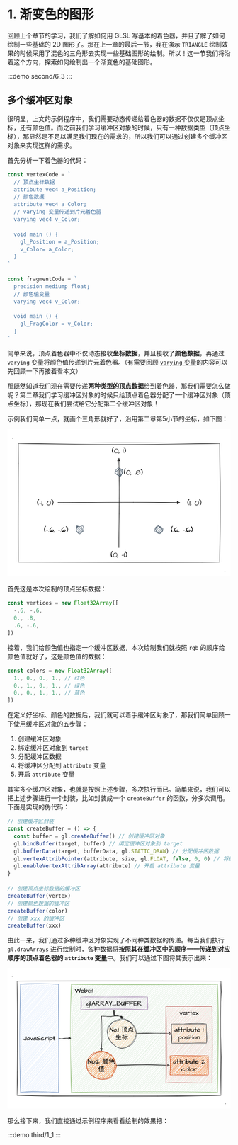# 1. 渐变色的图形

回顾上个章节的学习，我们了解如何用 GLSL 写基本的着色器，并且了解了如何绘制一些基础的 2D 图形了。那在上一章的最后一节，我在演示 `TRIANGLE` 绘制效果的时候采用了混色的三角形去实现一些基础图形的绘制。所以！这一节我们将沿着这个方向，探索如何绘制出一个渐变色的基础图形。

:::demo
second/6_3
:::

## 多个缓冲区对象

很明显，上文的示例程序中，我们需要动态传递给着色器的数据不仅仅是顶点坐标，还有颜色值。而之前我们学习缓冲区对象的时候，只有一种数据类型（顶点坐标），那显然是不足以满足我们现在的需求的，所以我们可以通过创建多个缓冲区对象来实现这样的需求。

首先分析一下着色器的代码：
```js
const vertexCode = `
  // 顶点坐标数据
  attribute vec4 a_Position;
  // 颜色数据
  attribute vec4 a_Color;
  // varying 变量传递到片元着色器
  varying vec4 v_Color;

  void main () {
    gl_Position = a_Position;
    v_Color= a_Color;
  }
`

const fragmentCode = `
  precision mediump float;
  // 颜色值变量
  varying vec4 v_Color;

  void main () {
    gl_FragColor = v_Color;
  }
`
```
简单来说，顶点着色器中不仅动态接收**坐标数据**，并且接收了**颜色数据**，再通过 `varying` 变量将颜色值传递到片元着色器。（有需要回顾 [`varying` 变量](/content/二、WebGl基础/4.%20绘制动态颜色点.html#varying-变量)的内容可以先回顾一下再接着看本文）

那既然知道我们现在需要传递**两种类型的顶点数据**给到着色器，那我们需要怎么做呢？第二章我们学习缓冲区对象的时候只给顶点着色器分配了一个缓冲区对象（顶点坐标），那现在我们尝试给它分配第二个缓冲区对象！

示例我们简单一点，就画个三角形就好了，沿用第二章第5小节的坐标，如下图：

![5.5](../../public/images/second/5.5.png)

首先这是本次绘制的顶点坐标数据：
```js
const vertices = new Float32Array([
  -.6, -.6,
  0., .8,
  .6, -.6,
])
```

接着，我们给颜色值也指定一个缓冲区数据，本次绘制我们就按照 `rgb` 的顺序给颜色值就好了，这是颜色值的数据：
```js
const colors = new Float32Array([
  1., 0., 0., 1., // 红色
  0., 1., 0., 1., // 绿色
  0., 0., 1., 1., // 蓝色
])
```

在定义好坐标、颜色的数据后，我们就可以着手缓冲区对象了，那我们简单回顾一下使用缓冲区对象的五步骤：
1. 创建缓冲区对象
2. 绑定缓冲区对象到 `target`
3. 分配缓冲区数据
4. 将缓冲区分配到 `attribute` 变量
5. 开启 `attribute` 变量

其实多个缓冲区对象，也就是按照上述步骤，多次执行而已。简单来说，我们可以把上述步骤进行一个封装，比如封装成一个 `createBuffer` 的函数，分多次调用。下面是实现的伪代码：
```js
// 创建缓冲区封装
const createBuffer = () => {
  const buffer = gl.createBuffer() // 创建缓冲区对象
  gl.bindBuffer(target, buffer) // 绑定缓冲区对象到 target
  gl.bufferData(target, bufferData, gl.STATIC_DRAW) // 分配缓冲区数据
  gl.vertexAttribPointer(attribute, size, gl.FLOAT, false, 0, 0) // 将缓冲区分配到 attribute 变量
  gl.enableVertexAttribArray(attribute) // 开启 attribute 变量
}

// 创建顶点坐标数据的缓冲区
createBuffer(vertex)
// 创建颜色数据的缓冲区
createBuffer(color)
// 创建 xxx 的缓冲区
createBuffer(xxx)
```

由此一来，我们通过多种缓冲区对象实现了不同种类数据的传递。每当我们执行 `gl.drawArrays` 进行绘制时，各种数据将**按照其在缓冲区中的顺序一一传递到对应顺序的顶点着色器的 `attribute` 变量**中。我们可以通过下图将其表示出来：

![1.1](../../public/images/third/1.1.png)

那么接下来，我们直接通过示例程序来看看绘制的效果把：

:::demo
third/1_1
:::
